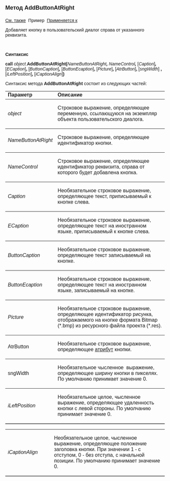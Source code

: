 ﻿<html>
<head>
<title>Dialog\AddButtonAtRight</title>
    <style type="text/css">
        .style2
        {
            height: 33px;
        }
        .style3
        {
            font-family: Arial, Helvetica, sans-serif;
        }
        .newStyle1
        {
        }
        .style4
        {
            height: 47px;
        }
    </style>
</head>

<body>

<p><strong><font size="4" face="Arial">Метод AddButtonAtRight<br>
<br>
</font></strong><font face="Arial"><a href="../Asustpar.html">См. также</a>&nbsp; 
Пример&nbsp; <a href="../Asustpar.html">Применяется к </a></font></p>

<p><font face="Arial">Добавляет кнопку в пользовательский 
диалог справа от указанного реквизита.</font></p>

<p>&nbsp;</p>

<p class="label"><font face="Arial"><b>Синтаксис</b></font></p>

<p><font face="Arial"><strong>call</strong> <em>object</em>.<strong>AddButtonAtRight(</strong><em>NameButtonAtRight<strong>,</strong> 
    NameControl<strong>,</strong> </em>[<em>Caption</em>]<em><strong>,</strong> </em>
    [<em>ECaption</em>]<strong>, </strong>[<em>ButtonCaption</em>]<em><strong>,</strong> </em>
    [<em>ButtonEcaption</em>]<strong>,
</strong>[<em>Picture</em>]<strong>, </strong>[<em>AtrButton</em>]<strong>,</strong>
    [<em>sngWidth</em>] <strong>, </strong>[<em>iLeftPosition</em>]<strong>, </strong>
    [<em>iCaptionAlign</em>]<strong>)</strong></font></p>

<p><font face="Arial">Синтаксис метода <strong>AddButtonAtRight </strong>состоит из следующих частей:</font></p>

<table border="1" cellPadding="5" cols="2" frame="below" rules="rows">
<TBODY>
  <tr vAlign="top">
    <td class="label" width="29%"><font face="Arial"><b>Параметр</b></font></td>
    <td class="label" width="71%"><font face="Arial"><strong>Описание</strong></font></td>
  </tr>
  <tr>
    <td width="29%"><em><font face="Arial">object</font></em></td>
    <td width="71%">
        <p class="style3">
            <font face="Arial">Строковое выражение, определяющее переменную, ссылающуюся на 
            экземпляр объекта пользовательского диалога.</font></p>
      </td>
  </tr>
  <tr>
    <td width="29%"><em><font face="Arial">NameButtonAtRight</font></em></td>
    <td width="71%">
        <p>
            <font face="Arial">Строковое выражение, определяющее идентификатор кнопки.</font></p>
      </td>
  </tr>
    <tr>
    <td width="29%"><font face="Arial"><em>NameControl</em></font></td>
    <td width="71%">
        <p>
            <font face="Arial">Строковое выражение, определяющее идентификатор реквизита, 
            справа от которого будет добавлена кнопка.</font></p>
      </td>
    </tr>
  <tr>
    <td width="29%"><font face="Arial"><em>Caption</em></font></td>
    <td width="71%">
        <p>
            <font face="Arial">Необязательное строковое выражение, определяющее текст, приписываемый к 
            кнопке слева.</font></p>
      </td>
  </tr>
  <tr>
    <td width="29%" class="style4"><font face="Arial"><em>ECaption</em></font></td>
    <td width="71%" class="style4">
        <p>
            <font face="Arial">Необязательное строковое выражение, определяющее текст на иностранном языке, 
            приписываемый к кнопке слева.</font></p>
      </td>
  </tr>
</TBODY>
  <tr>
    <td width="29%"><font face="Arial"><em>ButtonCaption</em></font></td>
    <td width="71%">
        <p>
            <font face="Arial">Необязательное строковое выражение, определяющее текст записываемый на 
            кнопке.</font></p>
      </td>
  </tr>
  <tr>
    <td width="29%"><font face="Arial"><em>ButtonEcaption</em></font></td>
    <td width="71%">
        <p>
            <font face="Arial">Необязательное строковое выражение, определяющее текст на иностранном языке, 
            записываемый на кнопке.</font></p>
      </td>
  </tr>
  <tr>
    <td width="29%"><font face="Arial"><em>Picture</em></font></td>
    <td width="71%">
        <p>
            <font face="Arial">Необязательное строковое выражение, определяющее 
            идентификатор 
            рисунка, отображаемого на кнопке формата Bitmap (*.bmp) из ресурсного файла 
            проекта (*.res). </font></p>
      </td>
  </tr>
  <tr>
    <td width="29%" class="style2"><font face="Arial">AtrButton</font></td>
    <td width="71%" class="style2">
        <p>
            <font face="Arial">Необязательное строковое выражение, определяющее <a href="Attribute.html">атрибут</a> кнопки.</font></p>
      </td>
  </tr>
    <tr>
    <td width="29%" class="style2"><font face="Arial">sngWidth</font></td>
    <td width="71%" class="style2">
        <p>
            <font face="Arial">Необязательное чысленное&nbsp; выражение, определяющее ширину кнопки 
            в пикселях. По умолчанию принимает значение 0.<br />
            </font></p>
        </td>
    </tr>
    <tr>
    <td width="29%" class="style2"><font face="Arial"><em>iLeftPosition</em></font></td>
    <td width="71%" class="style2">
        <p>
            <font face="Arial">Необязательное целое, чысленное&nbsp; выражение, определяющее 
            удаленность кнопки 
            с левой стороны. По умолчанию принимает значение 0.</font></p>
        </td>
    </tr>
</table>

<table border="1" cellPadding="5" cols="2" frame="below" rules="rows">
    <tr>
    <td width="29%" class="style2"><font face="Arial"><em>iCaptionAlign</em></font></td>
    <td width="71%" class="style2">
        <p>
            <font face="Arial">Необязательное целое, чысленное&nbsp; выражение, определяющее 
            положение заголовка кнопки. При значении 1 - с отступом, 0 - без отступа, с 
            начальной позиции. По умолчанию принимает значение 0.</font></p>
        </td>
    </tr>
</table>

</body>
</html>
